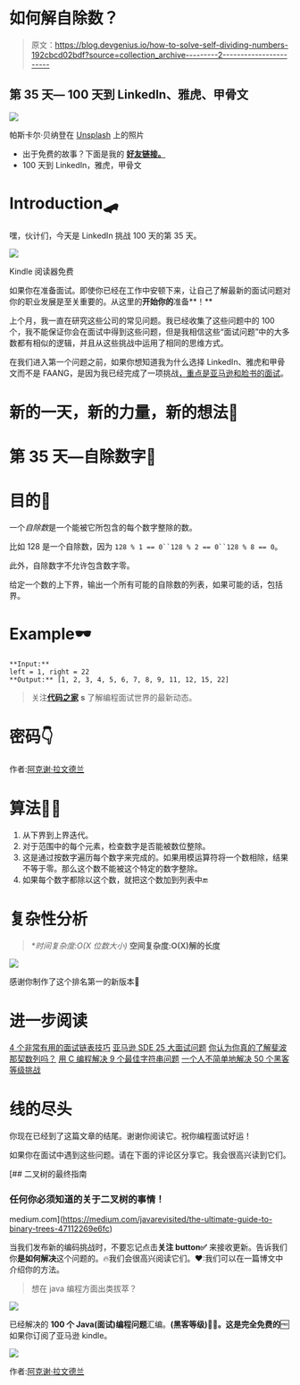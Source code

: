 # 如何解自除数？

> 原文：<https://blog.devgenius.io/how-to-solve-self-dividing-numbers-192cbcd02bdf?source=collection_archive---------2----------------------->

## 第 35 天— 100 天到 LinkedIn、雅虎、甲骨文

![](img/49df95dc419921a0109fd13075b201b4.png)

帕斯卡尔·贝纳登在 [Unsplash](https://unsplash.com/t/travel?utm_source=unsplash&utm_medium=referral&utm_content=creditCopyText) 上的照片

*   出于免费的故事？下面是我的 [**好友链接。**](https://medium.com/@akshay_ravindran/192cbcd02bdf?source=friends_link&sk=56340dca8f200e558f269e5d80370f61)
*   100 天到 LinkedIn，雅虎，甲骨文

# Introduction🛹

嘿，伙计们，今天是 LinkedIn 挑战 100 天的第 35 天。

[![](img/5717f22d4f252dc4852215f164d1c376.png)](https://amzn.to/3fLILh7)

Kindle 阅读器免费

如果你在准备面试。即使你已经在工作中安顿下来，让自己了解最新的面试问题对你的职业发展是至关重要的。从这里的**开始你的**准备**！**

上个月，我一直在研究这些公司的常见问题。我已经收集了这些问题中的 100 个，我不能保证你会在面试中得到这些问题，但是我相信这些“面试问题”中的大多数都有相似的逻辑，并且从这些挑战中运用了相同的思维方式。

在我们进入第一个问题之前，如果你想知道我为什么选择 LinkedIn、雅虎和甲骨文而不是 FAANG，是因为我已经完成了一项挑战[，重点是亚马逊和脸书的面试](https://medium.com/javarevisited/100-days-to-amazon-day-1-b9e07228f079)。

# 新的一天，新的力量，新的想法🚀

# 第 35 天—自除数字🏁

# 目的🏹

一个*自除数*是一个能被它所包含的每个数字整除的数。

比如 128 是一个自除数，因为
`128 % 1 == 0``128 % 2 == 0``128 % 8 == 0`。

此外，自除数字不允许包含数字零。

给定一个数的上下界，输出一个所有可能的自除数的列表，如果可能的话，包括界。

# Example🕶

```
**Input:** 
left = 1, right = 22
**Output:** [1, 2, 3, 4, 5, 6, 7, 8, 9, 11, 12, 15, 22]
```

> 关注[**代码之家**](https://medium.com/@akshay_ravindran) **s** 了解编程面试世界的最新动态。

# 密码👇

作者:[阿克谢·拉文德兰](https://www.linkedin.com/in/akshay-ravindran-096)

# 算法👨‍🎓

1.  从下界到上界迭代。
2.  对于范围中的每个元素，检查数字是否能被数位整除。
3.  这是通过按数字遍历每个数字来完成的。如果用模运算符将一个数相除，结果不等于零。那么这个数不能被这个特定的数字整除。
4.  如果每个数字都除以这个数，就把这个数加到列表中🔚

# 复杂性分析

> **时间复杂度:O(X *位数大小)**
> **空间复杂度:O(X)解的长度**

[![](img/ef1fa9bd510e414dce52745663cf74a2.png)](https://amzn.to/3eZbTS9)

感谢你制作了这个排名第一的新版本🖤

# 进一步阅读

[4 个非常有用的面试链表技巧](https://medium.com/javarevisited/4-incredibly-useful-linked-list-tips-for-interview-79d80a29f8fc?source=your_stories_page---------------------------)
[亚马逊 SDE 25 大面试问题](https://medium.com/javarevisited/top-25-amazon-sde-interview-questions-cfe0ef70ba9e?source=your_stories_page---------------------------)
[你认为你真的了解斐波那契数列吗？](https://medium.com/javarevisited/are-you-making-these-fibonacci-number-mistakes-5e3cbedd367e?source=your_stories_page---------------------------)
[用 C 编程解决 9 个最佳字符串问题](https://medium.com/@akshay_ravindran/9-best-strings-problem-solved-using-c-5e2a1d373fc2?source=your_stories_page---------------------------)
[一个人不简单地解决 50 个黑客等级挑战](https://medium.com/javarevisited/top-50-coding-challenges-in-hacker-rank-3d79c181528?source=your_stories_page---------------------------)

# 线的尽头

你现在已经到了这篇文章的结尾。谢谢你阅读它。祝你编程面试好运！

如果你在面试中遇到这些问题。请在下面的评论区分享它。我会很高兴读到它们。

[](https://medium.com/javarevisited/the-ultimate-guide-to-binary-trees-47112269e6fc) [## 二叉树的最终指南

### 任何你必须知道的关于二叉树的事情！

medium.com](https://medium.com/javarevisited/the-ultimate-guide-to-binary-trees-47112269e6fc) 

当我们发布新的编码挑战时，不要忘记点击**关注 button✅** 来接收更新。告诉我们你**是如何解决**这个问题的。🔥我们会很高兴阅读它们。❤:我们可以在一篇博文中介绍你的方法。

> 想在 java 编程方面出类拔萃？

[![](img/b2cb79e739ccbe5267e12198cf85fbe3.png)](https://www.amazon.in/Solved-Programming-Challenges-Coding-Interviews-ebook/dp/B07S5K4Z32/ref=sr_1_1?keywords=100%20best%20solved%20programming%20challenges&qid=1563392111&s=gateway&sr=8-1&source=post_page---------------------------)

已经解决的 **100 个 Java(面试)编程问题**汇编。**(黑客等级)🐱‍💻。**这是完全**免费的**🆓如果你订阅了亚马逊 kindle。

![](img/ceab82d2eddf08386084956ab2306f3b.png)

作者:[阿克谢·拉文德兰](https://www.linkedin.com/in/akshay-ravindran-096)